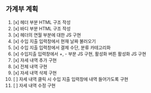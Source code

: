 ## 가계부 계획

1. [x]  헤더 부분 HTML 구조 작성
2. [x]  바디 부분 HTML 구조 작성
3. [x]  헤더의 연월 부분에 대한 JS 구현
4. [x]  수입 지출 입력창에서 현재 날짜 불러오기
5. [x]  수입 지출 입력창에서 결제 수단, 분류 카테고리화
6. [x]  수입지출 입력창에서 +, - 부분 JS 구현, 활성화 버튼 활성화 JS 구현
7. [x]  자세 내역 추가 구현
8. [x]  전체 내역 구현
9. [x]  자세 내역 삭제 구현
10. [ ] 자세 내역 클릭 시 수입 지출 입력창에 내역 들어가도록 구현
11. [ ] 자세 내역 수정 구현